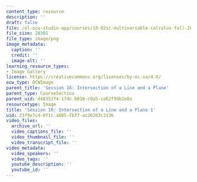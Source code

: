 ```yaml
---
content_type: resource
description: ''
draft: false
file: /ol-ocw-studio-app/courses/18-02sc-multivariable-calculus-fall-2010/23f9e7cd0f1ca605fbf7ac26263c2136_MIT18_02SC_L5Brds_5.png
file_size: 20301
file_type: image/png
image_metadata:
  caption: ''
  credit: ''
  image-alt: ''
learning_resource_types:
- Image Gallery
license: https://creativecommons.org/licenses/by-nc-sa/4.0/
ocw_type: OCWImage
parent_title: 'Session 16: Intersection of a Line and a Plane'
parent_type: CourseSection
parent_uid: d48352f4-17dc-b010-c0a5-ce62f99b2e0a
resourcetype: Image
title: 'Session 16: Intersection of a Line and a Plane 1'
uid: 23f9e7cd-0f1c-a605-fbf7-ac26263c2136
video_files:
  archive_url: ''
  video_captions_file: ''
  video_thumbnail_file: ''
  video_transcript_file: ''
video_metadata:
  video_speakers: ''
  video_tags: ''
  youtube_description: ''
  youtube_id: ''
---
```

